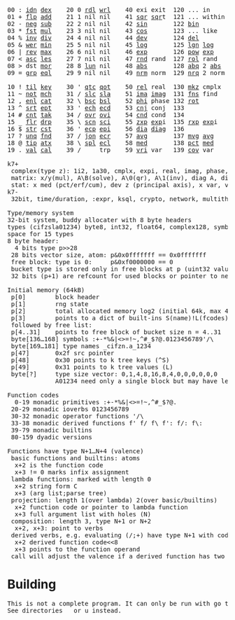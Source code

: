 <pre>00 : <a href="../../blob/master/k.go#L745">idn</a> <a href="../../blob/master/k.go#L445">dex</a>    20 0 <a href="../../blob/master/k.go#L3677">rdl</a> <a href="../../blob/master/k.go#L3681">wrl</a>    40 exi exit  120 ... in       60 <a href="../../blob/master/k.go#L4408">prm</a>  140
01 + <a href="../../blob/master/k.go#L746">flp</a> <a href="../../blob/master/k.go#L2011">add</a>    21 1 nil nil    41 <a href="../../blob/master/k.go#L1817">sqr</a> <a href="../../blob/master/k.go#L1817">sqr</a>t  121 ... within   61      141
02 - <a href="../../blob/master/k.go#L785">neg</a> <a href="../../blob/master/k.go#L2012">sub</a>    22 2 nil nil    42 <a href="../../blob/master/k.go#L1820">sin</a>       122 <a href="../../blob/master/k.go#L3926">bin</a>          62      142
03 * <a href="../../blob/master/k.go#L788">fst</a> <a href="../../blob/master/k.go#L2013">mul</a>    23 3 nil nil    43 <a href="../../blob/master/k.go#L1823">cos</a>       123 ... like     63      143
04 % <a href="../../blob/master/k.go#L826">inv</a> <a href="../../blob/master/k.go#L2014">div</a>    24 4 nil nil    44 <a href="../../blob/master/k.go#L5005">dev</a>       124 <a href="../../blob/master/k.go#L4375">del</a>          64      144
05 & <a href="../../blob/master/k.go#L829">wer</a> <a href="../../blob/master/k.go#L2015">min</a>    25 5 nil nil    45 <a href="../../blob/master/k.go#L1841">log</a>       125 <a href="../../blob/master/k.go#L2020">lgn</a> <a href="../../blob/master/k.go#L1841">log</a>      65      145
06 | <a href="../../blob/master/k.go#L855">rev</a> <a href="../../blob/master/k.go#L2016">max</a>    26 6 nil nil    46 <a href="../../blob/master/k.go#L1844">exp</a>       126 <a href="../../blob/master/k.go#L2023">pow</a> <a href="../../blob/master/k.go#L1844">exp</a>      66      146
07 < <a href="../../blob/master/k.go#L886">asc</a> <a href="../../blob/master/k.go#L2017">les</a>    27 7 nil nil    47 <a href="../../blob/master/k.go#L4494">rnd</a> rand  127 <a href="../../blob/master/k.go#L4445">rol</a> rand     67      147
08 > dst <a href="../../blob/master/k.go#L2018">mor</a>    28 8 <a href="../../blob/master/k.go#L3687">lun</a> nil    48 <a href="../../blob/master/k.go#L1826">abs</a>       128 <a href="../../blob/master/k.go#L1834">abq</a> 2 <a href="../../blob/master/k.go#L1826">abs</a>    68      148
09 = <a href="../../blob/master/k.go#L904">grp</a> <a href="../../blob/master/k.go#L2019">eql</a>    29 9 nil nil    49 <a href="../../blob/master/k.go#L4582">nrm</a> norm  129 <a href="../../blob/master/k.go#L4583">nrq</a> 2 norm   69      149
                                                                          
10 ! <a href="../../blob/master/k.go#L933">til</a> <a href="../../blob/master/k.go#L2064">key</a>    30 ' <a href="../../blob/master/k.go#L3240">qtc</a> <a href="../../blob/master/k.go#L3237">qot</a>    50 <a href="../../blob/master/k.go#L1847">rel</a> real  130 <a href="../../blob/master/k.go#L4928">mkz</a> cmplx    70      150
11 ~ <a href="../../blob/master/k.go#L1027">not</a> <a href="../../blob/master/k.go#L2098">mch</a>    31 / <a href="../../blob/master/k.go#L3241">slc</a> <a href="../../blob/master/k.go#L3238">sla</a>    51 <a href="../../blob/master/k.go#L1848">ima</a> <a href="../../blob/master/k.go#L1848">ima</a>g  131 <a href="../../blob/master/k.go#L2597">fns</a> find     71      151
12 , <a href="../../blob/master/k.go#L1046">enl</a> <a href="../../blob/master/k.go#L2143">cat</a>    32 \ <a href="../../blob/master/k.go#L3242">bsc</a> <a href="../../blob/master/k.go#L3239">bsl</a>    52 <a href="../../blob/master/k.go#L1849">phi</a> phase 132 <a href="../../blob/master/k.go#L2354">rot</a>          72      152
13 ^ <a href="../../blob/master/k.go#L1064">srt</a> <a href="../../blob/master/k.go#L2257">ept</a>    33 ' <a href="../../blob/master/k.go#L3249">ech</a> <a href="../../blob/master/k.go#L3275">ecd</a>    53 <a href="../../blob/master/k.go#L1877">cnj</a> conj  133              73      153
14 # <a href="../../blob/master/k.go#L1065">cnt</a> <a href="../../blob/master/k.go#L2287">tak</a>    34 / <a href="../../blob/master/k.go#L3389">ovr</a> <a href="../../blob/master/k.go#L3527">ovi</a>    54 <a href="../../blob/master/k.go#L4762">cnd</a> cond  134              74      154
15 _ <a href="../../blob/master/k.go#L1073">flr</a> <a href="../../blob/master/k.go#L2355">drp</a>    35 \ <a href="../../blob/master/k.go#L3448">scn</a> <a href="../../blob/master/k.go#L3560">sci</a>    55 <a href="../../blob/master/k.go#L1935">zxp</a> <a href="../../blob/master/k.go#L1844">exp</a>i  135 <a href="../../blob/master/k.go#L1898">rxp</a> <a href="../../blob/master/k.go#L1844">exp</a>i     75      155
16 $ <a href="../../blob/master/k.go#L1086">str</a> <a href="../../blob/master/k.go#L2465">cst</a>    36 ' <a href="../../blob/master/k.go#L3295">ecp</a> <a href="../../blob/master/k.go#L3341">epi</a>    56 <a href="../../blob/master/k.go#L1002">dia</a> <a href="../../blob/master/k.go#L1002">dia</a>g  136              76      156
17 ? <a href="../../blob/master/k.go#L1161">unq</a> <a href="../../blob/master/k.go#L2560">fnd</a>    37 / <a href="../../blob/master/k.go#L3820">jon</a> <a href="../../blob/master/k.go#L3361">ecr</a>    57 <a href="../../blob/master/k.go#L5100">avg</a>       137 <a href="../../blob/master/k.go#L5131">mvg</a> <a href="../../blob/master/k.go#L5100">avg</a>      77      157
18 @ <a href="../../blob/master/k.go#L1193">tip</a> <a href="../../blob/master/k.go#L2629">atx</a>    38 \ <a href="../../blob/master/k.go#L3787">spl</a> <a href="../../blob/master/k.go#L3375">ecl</a>    58 <a href="../../blob/master/k.go#L5236">med</a>       138 <a href="../../blob/master/k.go#L5248">pct</a> <a href="../../blob/master/k.go#L5236">med</a>      78      158
19 . <a href="../../blob/master/k.go#L1203">val</a> <a href="../../blob/master/k.go#L3092">cal</a>    39 /     trp    59 <a href="../../blob/master/k.go#L5031">vri</a> var   139 <a href="../../blob/master/k.go#L5052">cov</a> var      79      15

k7+
 complex(type z): 1i2, 1a30, cmplx, expi, real, imag, phase, conj, rand 3i(binormal)
 matrix: x/y(mul), A\B(solve), A\0(qr), A\1(inv), diag A, diag v, norm, cond
 stat: x med (pct/erf/cum), dev z (principal axis), x var, var z (cov), x avg (cum/win/exp)
k7-
 32bit, time/duration, :expr, ksql, crypto, network, multithread
 
Type/memory system
32-bit system, buddy allocater with 8 byte headers
types (cifzsla01234) byte8, int32, float64, complex128, symbol64, list32, dict64, funcs
space for 15 types
8 byte header:
  4 bits type p>>28
 28 bits vector size, atom: p&0x0fffffff == 0x0fffffff
 free block: type is 0:     p&0xf0000000 == 0
 bucket type is stored only in free blocks at p (uint32 value)
 32 bits (p+1) are refcount for used blocks or pointer to next free

Initial memory (64kB)
 p[0]        block header
 p[1]        rng state
 p[2]        total allocated memory log2 (initial 64k, max 4G) uint32
 p[3]        points to a dict of built-ins S(name)!L(fcodes)
 followed by free list:
 p[4..31]    points to free block of bucket size n = 4..31
 byte[136…168] symbols :+-*%&|<>=!~,^#_$?@.0123456789'/\
 byte[169…181] type names _cifzn.a_1234
 p[47]       0x2f src pointer
 p[48]       0x30 points to k tree keys (^S)
 p[49]       0x31 points to k tree values (L)
 byte[?]     type size vector: 0,1,4,8,16,8,4,0,0,0,0,0,0
             A01234 need only a single block but may have length>0

Function codes
  0-19 monadic primitives :+-*%&|<>=!~,^#_$?@.
 20-29 monadic ioverbs 0123456789
 30-32 monadic operator functions '/\
 33-38 monadic derived functions f' f/ f\ f': f/: f\:
 39-79 monadic builtins
 80-159 dyadic versions

Functions have type N+1…N+4 (valence)
 basic functions and builtins: atoms
  x+2 is the function code
  x+3 != 0 marks infix assignment
 lambda functions: marked with length 0
  x+2 string form C
  x+3 (arg list;parse tree)
 projection: length 1(over lambda) 2(over basic/builtins)
  x+2 function code or pointer to lambda function
  x+3 full argument list with holes (N)
 composition: length 3, type N+1 or N+2
  x+2, x+3: point to verbs
 derived verbs, e.g. evaluating (/;+) have type N+1 with code > 256
  x+2 derived function code<<8
  x+3 points to the function operand
 call will adjust the valence if a derived function has two arguments
</pre>

# Building
<pre>
This is not a complete program. It can only be run with go test.
See directories _ or u instead.
</pre>
